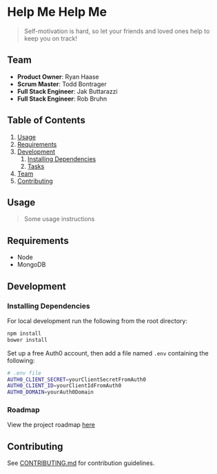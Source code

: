 # Help Me Help Me

> Self-motivation is hard, so let your friends and loved ones help to keep you on track!

## Team

  - __Product Owner__: Ryan Haase
  - __Scrum Master__: Todd Bontrager
  - __Full Stack Engineer__: Jak Buttarazzi
  - __Full Stack Engineer__: Rob Bruhn

## Table of Contents

1. [Usage](#Usage)
1. [Requirements](#requirements)
1. [Development](#development)
    1. [Installing Dependencies](#installing-dependencies)
    1. [Tasks](#tasks)
1. [Team](#team)
1. [Contributing](#contributing)

## Usage

> Some usage instructions

## Requirements

- Node
- MongoDB

## Development

### Installing Dependencies

For local development run the following from the root directory:

```sh
npm install
bower install
```

Set up a free Auth0 account, then add a file named `.env` containing the following:

```sh
# .env file
AUTH0_CLIENT_SECRET=yourClientSecretFromAuth0
AUTH0_CLIENT_ID=yourClientIdFromAuth0
AUTH0_DOMAIN=yourAuth0Domain
```


### Roadmap

View the project roadmap [here](https://github.com/steggos/helpme-helpme/issues)


## Contributing

See [CONTRIBUTING.md](CONTRIBUTING.md) for contribution guidelines.
